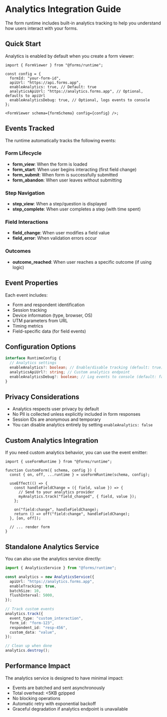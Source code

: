 # Analytics Integration Guide

The form runtime includes built-in analytics tracking to help you understand how users interact with your forms.

## Quick Start

Analytics is enabled by default when you create a form viewer:

```tsx
import { FormViewer } from "@forms/runtime";

const config = {
  formId: "your-form-id",
  apiUrl: "https://api.forms.app",
  enableAnalytics: true, // Default: true
  analyticsApiUrl: "https://analytics.forms.app", // Optional, defaults to apiUrl
  enableAnalyticsDebug: true, // Optional, logs events to console
};

<FormViewer schema={formSchema} config={config} />;
```

## Events Tracked

The runtime automatically tracks the following events:

### Form Lifecycle

- **form_view**: When the form is loaded
- **form_start**: When user begins interacting (first field change)
- **form_submit**: When form is successfully submitted
- **form_abandon**: When user leaves without submitting

### Step Navigation

- **step_view**: When a step/question is displayed
- **step_complete**: When user completes a step (with time spent)

### Field Interactions

- **field_change**: When user modifies a field value
- **field_error**: When validation errors occur

### Outcomes

- **outcome_reached**: When user reaches a specific outcome (if using logic)

## Event Properties

Each event includes:

- Form and respondent identification
- Session tracking
- Device information (type, browser, OS)
- UTM parameters from URL
- Timing metrics
- Field-specific data (for field events)

## Configuration Options

```typescript
interface RuntimeConfig {
  // Analytics settings
  enableAnalytics?: boolean; // Enable/disable tracking (default: true)
  analyticsApiUrl?: string; // Custom analytics endpoint
  enableAnalyticsDebug?: boolean; // Log events to console (default: false)
}
```

## Privacy Considerations

- Analytics respects user privacy by default
- No PII is collected unless explicitly included in form responses
- Session IDs are anonymous and temporary
- You can disable analytics entirely by setting `enableAnalytics: false`

## Custom Analytics Integration

If you need custom analytics behavior, you can use the event emitter:

```tsx
import { useFormRuntime } from "@forms/runtime";

function CustomForm({ schema, config }) {
  const { on, off, ...runtime } = useFormRuntime(schema, config);

  useEffect(() => {
    const handleFieldChange = ({ field, value }) => {
      // Send to your analytics provider
      myAnalytics.track("field_changed", { field, value });
    };

    on("field:change", handleFieldChange);
    return () => off("field:change", handleFieldChange);
  }, [on, off]);

  // ... render form
}
```

## Standalone Analytics Service

You can also use the analytics service directly:

```typescript
import { AnalyticsService } from "@forms/runtime";

const analytics = new AnalyticsService({
  apiUrl: "https://analytics.forms.app",
  enableTracking: true,
  batchSize: 10,
  flushInterval: 5000,
});

// Track custom events
analytics.track({
  event_type: "custom_interaction",
  form_id: "form-123",
  respondent_id: "resp-456",
  custom_data: "value",
});

// Clean up when done
analytics.destroy();
```

## Performance Impact

The analytics service is designed to have minimal impact:

- Events are batched and sent asynchronously
- Total overhead: <5KB gzipped
- No blocking operations
- Automatic retry with exponential backoff
- Graceful degradation if analytics endpoint is unavailable
